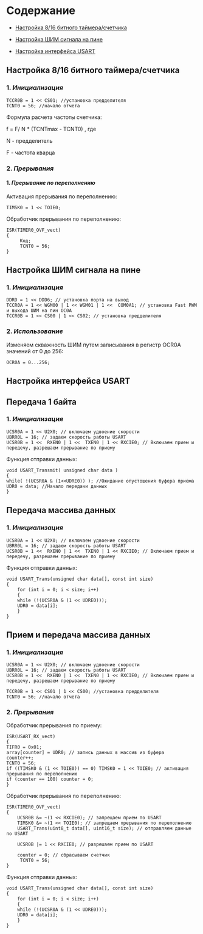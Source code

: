 # Содержание
+ [Настройка 8/16 битного таймера/счетчика](#Timer)

+ [Настройка ШИМ сигнала на пине](#PWM)

+ [Настройка интерфейса USART](#USART)


## <a name="Timer"></a>	**Настройка 8/16 битного таймера/счетчика**

### 1. ***Инициализация***

    TCCR0B = 1 << CS01; //установка предделителя
    TCNT0 = 56; //начало отчета

Формула расчета частоты счетчика:

f = F/ N * (TCNTmax - TCNT0) , где

N - предделитель

F - частота кварца

### 2. ***Прерывания***
#### 1. *Прерывание по переполнению*

Активация прерывания по переполнению:

    TIMSK0 = 1 << TOIE0;

Обработчик прерывания по переполнению:

    ISR(TIMER0_OVF_vect)
    {
         Код;
         TCNT0 = 56;
    }



## <a name="PWM"></a>	**Настройка ШИМ сигнала на пине**

### 1. ***Инициализация***

    DDRD = 1 << DDD6; // установка порта на выход
    TCCR0A = 1 << WGM00 | 1 << WGM01 | 1 <<  COM0A1; // установка Fast PWM и выхода ШИМ на пин OC0A
    TCCR0B = 1 << CS00 | 1 << CS02; // установка предделителя


### 2. ***Использование***

Изменяем скважность ШИМ путем записывания в регистр OCR0A значений от 0 до 256:

    OCR0A = 0...256;

## <a name="USART"></a>	**Настройка интерфейса USART**

## **Передача 1 байта**

### 1. ***Инициализация***

    UCSR0A = 1 << U2X0; // включаем удвоение скорости
    UBRR0L = 16; // задаем скорость работы USART
    UCSR0B = 1 <<  RXEN0 | 1 <<  TXEN0 | 1 << RXCIE0; // Включаем прием и передечу, разрешаем прерывание по приему


Функция отправки данных:

    void USART_Transmit( unsigned char data )
    {
	while( !(UCSR0A & (1<<UDRE0)) ); //Ожидание опустошения буфера приема
	UDR0 = data; //Начало передачи данных
    }

## **Передача массива данных**

### 1. ***Инициализация***

    UCSR0A = 1 << U2X0; // включаем удвоение скорости
    UBRR0L = 16; // задаем скорость работы USART
    UCSR0B = 1 <<  RXEN0 | 1 <<  TXEN0 | 1 << RXCIE0; // Включаем прием и передечу, разрешаем прерывание по приему


Функция отправки данных:

    void USART_Trans(unsigned char data[], const int size)
    {
	    for (int i = 0; i < size; i++)
	    {
		while (!(UCSR0A & (1 << UDRE0)));
		UDR0 = data[i];
	    }
    }


## **Прием и передача массива данных**

### 1. ***Инициализация***

    UCSR0A = 1 << U2X0; // включаем удвоение скорости
    UBRR0L = 16; // задаем скорость работы USART
    UCSR0B = 1 <<  RXEN0 | 1 <<  TXEN0 | 1 << RXCIE0; // Включаем прием и передечу, разрешаем прерывание по приему

    TCCR0B = 1 << CS01 | 1 << CS00; //установка предделителя
	TCNT0 = 56; //начало отчета

### 2. ***Прерывания***

Обработчик прерывания по приему:

    ISR(USART_RX_vect)
    {
	TIFR0 = 0x01;
	array[counter] = UDR0; // запись данных в массив из буфера
	counter++;
	TCNT0 = 56;
	if ((TIMSK0 & (1 << TOIE0)) == 0) TIMSK0 = 1 << TOIE0; // активация прерывания по переполнению
	if (counter == 100) counter = 0;
    }

Обработчик прерывания по переполнению:

    ISR(TIMER0_OVF_vect)
    {
        UCSR0B &= ~(1 << RXCIE0); // запрещаем прием по USART
        TIMSK0 &= ~(1 << TOIE0); // запрещаем прерывания по переполнению
        USART_Trans(uint8_t data[], uint16_t size); // отправляем данные по USART

        UCSR0B |= 1 << RXCIE0; // разрешаем прием по USART
    
        counter = 0; // сбрасываем счетчик
         TCNT0 = 56;
    }

Функция отправки данных:

    void USART_Trans(unsigned char data[], const int size)
    {
	    for (int i = 0; i < size; i++)
	    {
		while (!(UCSR0A & (1 << UDRE0)));
		UDR0 = data[i];
	    }
    }